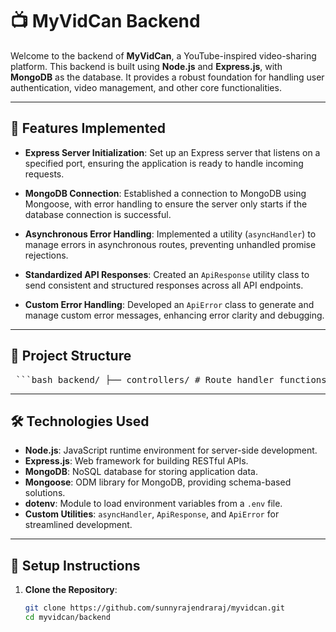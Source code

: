 # 📺 MyVidCan Backend

Welcome to the backend of **MyVidCan**, a YouTube-inspired video-sharing platform. This backend is built using **Node.js** and **Express.js**, with **MongoDB** as the database. It provides a robust foundation for handling user authentication, video management, and other core functionalities.

---

## 🚀 Features Implemented

- **Express Server Initialization**: Set up an Express server that listens on a specified port, ensuring the application is ready to handle incoming requests.

- **MongoDB Connection**: Established a connection to MongoDB using Mongoose, with error handling to ensure the server only starts if the database connection is successful.

- **Asynchronous Error Handling**: Implemented a utility (`asyncHandler`) to manage errors in asynchronous routes, preventing unhandled promise rejections.

- **Standardized API Responses**: Created an `ApiResponse` utility class to send consistent and structured responses across all API endpoints.

- **Custom Error Handling**: Developed an `ApiError` class to generate and manage custom error messages, enhancing error clarity and debugging.

---

## 📁 Project Structure

<pre lang="markdown"> ```bash backend/ ├── controllers/ # Route handler functions (e.g., userController.js) ├── models/ # Mongoose schemas and models (e.g., userModel.js) ├── routes/ # Express route definitions (e.g., userRoutes.js) ├── utils/ # Utility classes and functions │ ├── asyncHandler.util.js │ ├── ApiResponse.util.js │ └── ApiError.util.js ├── config/ # Configuration files (e.g., db.js for database connection) ├── middleware/ # Custom middleware functions ├── .env # Environment variables ├── .gitignore # Git ignore file ├── package.json # Project metadata and dependencies └── server.js # Entry point of the application ``` </pre>


---

## 🛠️ Technologies Used

- **Node.js**: JavaScript runtime environment for server-side development.
- **Express.js**: Web framework for building RESTful APIs.
- **MongoDB**: NoSQL database for storing application data.
- **Mongoose**: ODM library for MongoDB, providing schema-based solutions.
- **dotenv**: Module to load environment variables from a `.env` file.
- **Custom Utilities**: `asyncHandler`, `ApiResponse`, and `ApiError` for streamlined development.

---

## 🔧 Setup Instructions

1. **Clone the Repository**:

   ```bash
   git clone https://github.com/sunnyrajendraraj/myvidcan.git
   cd myvidcan/backend
